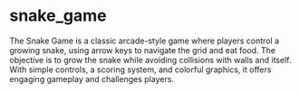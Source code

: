 # snake_game
The Snake Game is a classic arcade-style game where players control a growing snake, using arrow keys to navigate the grid and eat food. The objective is to grow the snake while avoiding collisions with walls and itself. With simple controls, a scoring system, and colorful graphics, it offers engaging gameplay and challenges players.
